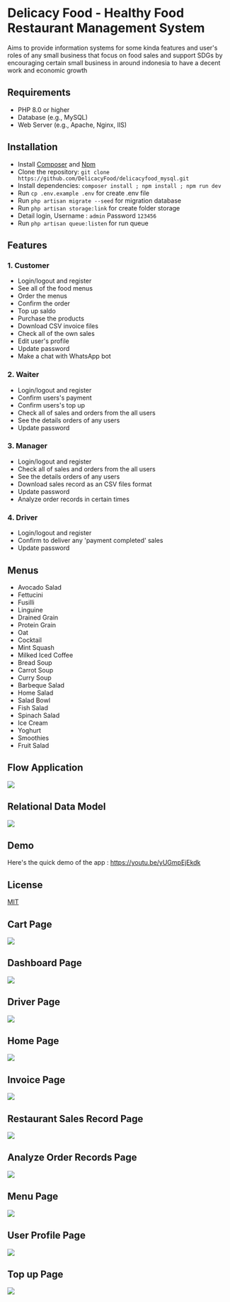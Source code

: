 
# Delicacy Food - Healthy Food Restaurant Management System

Aims to provide information systems for some kinda features and user's roles of any small business that focus on food sales and support SDGs by encouraging certain small business in around indonesia to have a decent work and economic growth


## Requirements

- PHP 8.0 or higher
- Database (e.g., MySQL)
- Web Server (e.g., Apache, Nginx, IIS)


## Installation

* Install [Composer](https://getcomposer.org/download) and [Npm](https://nodejs.org/en/download)
* Clone the repository: `git clone https://github.com/DelicacyFood/delicacyfood_mysql.git`
* Install dependencies: `composer install ; npm install ; npm run dev`
* Run `cp .env.example .env` for create .env file
* Run `php artisan migrate --seed` for migration database
* Run `php artisan storage:link` for create folder storage
* Detail login, Username : `admin` Password `123456`
* Run `php artisan queue:listen` for run queue
    

## Features

### 1. Customer
- Login/logout and register
- See all of the food menus
- Order the menus
- Confirm the order
- Top up saldo
- Purchase the products
- Download CSV invoice files
- Check all of the own sales
- Edit user's profile
- Update password
- Make a chat with WhatsApp bot

### 2. Waiter
- Login/logout and register 
- Confirm users's payment
- Confirm users's top up
- Check all of sales and orders from the all users
- See the details orders of any users
- Update password

### 3. Manager
- Login/logout and register 
- Check all of sales and orders from the all users
- See the details orders of any users
- Download sales record as an CSV files format
- Update password
- Analyze order records in certain times

### 4. Driver
- Login/logout and register 
- Confirm to deliver any 'payment completed' sales
- Update password
  
## Menus
- Avocado Salad
- Fettucini
- Fusilli
- Linguine
- Drained Grain
- Protein Grain
- Oat
- Cocktail
- Mint Squash
- Milked Iced Coffee
- Bread Soup 
- Carrot Soup
- Curry Soup
- Barbeque Salad
- Home Salad
- Salad Bowl
- Fish Salad
- Spinach Salad
- Ice Cream
- Yoghurt
- Smoothies
- Fruit Salad

## Flow Application
<img src="https://github.com/DelicacyFood/delicacyfood_mysql/tree/master/public/image-readme/data-flow.png" />

## Relational Data Model 
<img src="https://github.com/DelicacyFood/delicacyfood_mysql/tree/master/public/image-readme/relational-data-model.png" />

## Demo

Here's the quick demo of the app :
https://youtu.be/yUGmpEjEkdk


## License

[MIT](https://choosealicense.com/licenses/mit/)


## Cart Page
<img src="https://github.com/DelicacyFood/delicacyfood_mysql/tree/master/public/image-readme/cart-page.png" />

## Dashboard Page
<img src="https://github.com/DelicacyFood/delicacyfood_mysql/tree/master/public/image-readme/dashboard-page.png" />

## Driver Page
<img src="https://github.com/DelicacyFood/delicacyfood_mysql/tree/master/public/image-readme/driver-page.png" />

## Home Page
<img src="https://github.com/DelicacyFood/delicacyfood_mysql/tree/master/public/image-readme/home-page.png" />

## Invoice Page
<img src="https://github.com/DelicacyFood/delicacyfood_mysql/tree/master/public/image-readme/invoice-page.png" />

## Restaurant Sales Record Page
<img src="https://github.com/DelicacyFood/delicacyfood_mysql/tree/master/public/image-readme/manager-1.png" />

## Analyze Order Records Page
<img src="https://github.com/DelicacyFood/delicacyfood_mysql/tree/master/public/image-readme/manager-2.png" />

## Menu Page
<img src="https://github.com/DelicacyFood/delicacyfood_mysql/tree/master/public/image-readme/menu-page.png" />

## User Profile Page
<img src="https://github.com/DelicacyFood/delicacyfood_mysql/tree/master/public/image-readme/profile-page.png" />

## Top up Page
<img src="https://github.com/DelicacyFood/delicacyfood_mysql/tree/master/public/image-readme/top-up-page.png" />